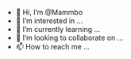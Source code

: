 - 👋 Hi, I’m @Mammbo
- 👀 I’m interested in ...
- 🌱 I’m currently learning ...
- 💞️ I’m looking to collaborate on ...
- 📫 How to reach me ...

<!---
Mammbo/Mammbo is a ✨ special ✨ repository because its `README.md` (this file) appears on your GitHub profile.
You can click the Preview link to take a look at your changes.
--->
